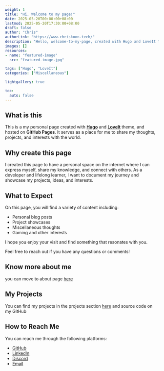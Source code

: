 ```yaml
---
weight: 1
title: "Hi, Welcome to my page!"
date: 2025-05-20T00:00:00+08:00
lastmod: 2025-05-20T17:30:00+08:00
draft: false
author: "Chris"
authorLink: "https://www.chriskoon.tech/"
description: "Hello, welcome-to-my-page, created with Hugo and LoveIt theme" 
images: []
resources:
- name: "featured-image"
  src: "featured-image.jpg"

tags: ["Hugo", "LoveIt"]
categories: ["Miscellaneous"]

lightgallery: true

toc:
  auto: false
---
```


## What is this
This is a my personal page created with [**Hugo**](https://gohugo.io/) and [**LoveIt**](https://themes.gohugo.io/themes/loveit/) theme, and hosted on **GitHub Pages**. 
It serves as a place for me to share my thoughts, projects, and interests with the world.

## Why create this page
I created this page to have a personal space on the internet where I can express myself, share my knowledge, and connect with others. 
As a developer and lifelong learner, I want to document my journey and showcase my projects, ideas, and interests.


## What to Expect

On this page, you will find a variety of content including:

- Personal blog posts
- Project showcases
- Miscellaneous thoughts
- Gaming and other interests

I hope you enjoy your visit and find something that resonates with you. 

Feel free to reach out if you have any questions or comments!

## Know more about me 
you can move to about page [here](/about/)

## My Projects 

You can find my projects in the projects section [here](/categories/project/) and source code on my GitHub

## How to Reach Me

You can reach me through the following platforms:

- [GitHub](https://github.com/ChrisWK51)
- [LinkedIn](https://linkedin.com/in/koonchris)
- [Discord](https://discordapp.com/users/924571292244525057)
- [Email](mailto:koon.chunkit@outlook.com)